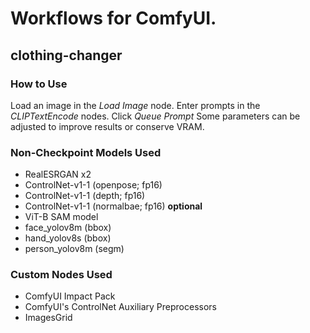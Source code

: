 # Workflows for ComfyUI.
## clothing-changer
### How to Use
Load an image in the *Load Image* node.
Enter prompts in the *CLIPTextEncode* nodes.
Click *Queue Prompt*
Some parameters can be adjusted to improve results or conserve VRAM.
### Non-Checkpoint Models Used
* RealESRGAN x2
* ControlNet-v1-1 (openpose; fp16)
* ControlNet-v1-1 (depth; fp16)
* ControlNet-v1-1 (normalbae; fp16) **optional**
* ViT-B SAM model
* face_yolov8m (bbox)
* hand_yolov8s (bbox)
* person_yolov8m (segm)
### Custom Nodes Used
* ComfyUI Impact Pack
* ComfyUI's ControlNet Auxiliary Preprocessors
* ImagesGrid

